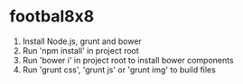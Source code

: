 # footbal8x8

1. Install Node.js, grunt and bower
2. Run 'npm install' in project root
3. Run 'bower i' in project root to install bower components
4. Run 'grunt css', 'grunt js' or 'grunt img' to build files
